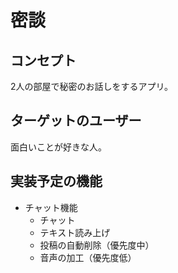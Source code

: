 # 密談
## コンセプト
2人の部屋で秘密のお話しをするアプリ。  

## ターゲットのユーザー
面白いことが好きな人。

## 実装予定の機能
- チャット機能
  - チャット
  - テキスト読み上げ
  - 投稿の自動削除（優先度中）
  - 音声の加工（優先度低）

